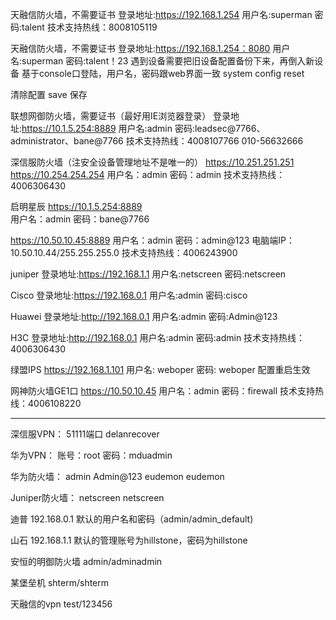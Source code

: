 
天融信防火墙，不需要证书
登录地址:https://192.168.1.254
用户名:superman
密码:talent
技术支持热线：8008105119

天融信防火墙，不需要证书
登录地址:https://192.168.1.254：8080
用户名:superman
密码:talent！23
遇到设备需要把旧设备配置备份下来，再倒入新设备
基于console口登陆，用户名，密码跟web界面一致
system config reset 

清除配置
save 保存

联想网御防火墙，需要证书（最好用IE浏览器登录）
登录地址:https://10.1.5.254:8889
用户名:admin
密码:leadsec@7766、administrator、bane@7766
技术支持热线：4008107766
010-56632666

深信服防火墙（注安全设备管理地址不是唯一的）
https://10.251.251.251
https://10.254.254.254
用户名：admin
密码：admin
技术支持热线：4006306430

启明星辰
https://10.1.5.254:8889     
用户名：admin
密码：bane@7766

https://10.50.10.45:8889
用户名：admin
密码：admin@123
电脑端IP：10.50.10.44/255.255.255.0
技术支持热线：4006243900

juniper
登录地址:https://192.168.1.1
用户名:netscreen
密码:netscreen

Cisco
登录地址:https://192.168.0.1
用户名:admin
密码:cisco

Huawei
登录地址:http://192.168.0.1
用户名:admin
密码:Admin@123

H3C
登录地址:http://192.168.0.1
用户名:admin
密码:admin
技术支持热线：4006306430

绿盟IPS
https://192.168.1.101
用户名: weboper
密码: weboper
配置重启生效

网神防火墙GE1口
https://10.50.10.45
用户名：admin
密码：firewall
技术支持热线：4006108220

------------------------------------------------------
深信服VPN：
51111端口        delanrecover

华为VPN：
账号：root  密码：mduadmin

华为防火墙：
admin        Admin@123
eudemon        eudemon

Juniper防火墙：
netscreen        netscreen

迪普
192.168.0.1
默认的用户名和密码（admin/admin_default)

山石
192.168.1.1
默认的管理账号为hillstone，密码为hillstone


安恒的明御防火墙 
admin/adminadmin

某堡垒机
shterm/shterm

天融信的vpn
test/123456
